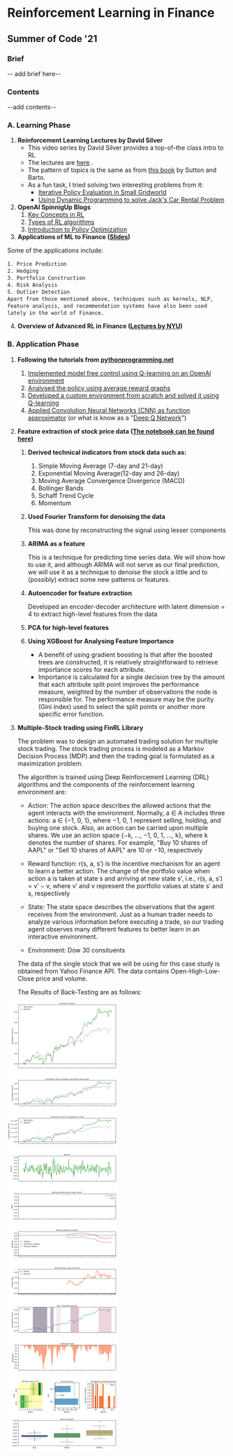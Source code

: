# Reinforcement Learning in Finance
## Summer of Code '21

### Brief
-- add brief here--
### Contents
--add contents--

### A. Learning Phase
1. __Reinforcement Learning Lectures by David Silver__
	- This video series by David Silver provides a top-of-the class intro to RL 
	- The lectures are [here](https://www.davidsilver.uk/teaching/).. 
	- The pattern of topics is the same as from [this book](http://www.incompleteideas.net/book/RLbook2020.pdf) by Sutton and Barto.
	- As a fun task, I tried solving two interesting problems from it:
		- [Iterative Policy Evaluation in Small Gridworld](gridwrld.py)
		- [Using Dynamic Programming to solve Jack's Car Rental Problem](/jackscarrental-master/)
2. **OpenAI SpinnigUp Blogs**
	1. [Key Concepts in RL](https://spinningup.openai.com/en/latest/spinningup/rl_intro.html)
	2. [Types of RL algorithms](https://spinningup.openai.com/en/latest/spinningup/rl_intro2.html)
	3. [Introduction to Policy Optimization](https://spinningup.openai.com/en/latest/spinningup/rl_intro3.html)
3. **Applications of ML to Finance ([Slides](https://poseidon01.ssrn.com/delivery.php?ID=240069002121077002085006120118071075017073054032033092074008012074008113004026066069126000025041062008124018121071119092113123007080012013002115090127024028096093046036044017081025073029001025104113113070116111120067075098116101122015125110006099104&EXT=pdf&INDEX=TRUE))**

Some of the applications include:

	1. Price Prediction
	2. Hedging
	3. Portfolio Construction
	4. Risk Analysis
	5. Outlier Detection
	Apart from those mentioned above, techniques such as kernels, NLP, feature analysis, and recommendation systems have also been used lately in the world of Finance.

4. **Overview of Advanced RL in Finance ([Lectures by NYU](https://github.com/englianhu/Coursera-Overview-of-Advanced-Methods-of-Reinforcement-Learning-in-Finance))**

### B. Application Phase
1. **Following the tutorials from [pythonprogramming.net](https://pythonprogramming.net/q-learning-reinforcement-learning-python-tutorial/)**
	1. [Implemented model free control using Q-learning on an OpenAI environment](/Q-Learning/vid1.py) 
	2. [Analysed the policy using average reward graphs](/Q-Learning/vid3.py)
	3. [Developed a custom environment from scratch and solved it using Q-learning](/Q-Learning/vid4.py)
	4. [Applied Convolution Neural Networks (CNN) as function approximator](/Q-Learning/vid6.py) (or what is know as a "[Deep Q Network](https://www.cs.toronto.edu/~vmnih/docs/dqn.pdf)")
2. **Feature extraction of stock price data ([The notebook can be found here](Fin_AI_feature_extraction.ipynb))**
	1. **Derived technical indicators from stock data such as:**
		1. Simple Moving Average (7-day and 21-day)
		2. Exponential Moving Average(12-day and 26-day)
		3. Moving Average Convergence Divergence (MACD)
		4. Bollinger Bands
		5. Schaff Trend Cycle
		6. Momentum
	2. **Used Fourier Transform for denoising the data**

		This was done by reconstructing the signal using lesser components
	3. **ARIMA as a feature**
		
		This is a technique for predicting time series data. We will show how to use it, and although ARIMA will not serve as our final prediction, we will use it as a technique to denoise the stock a little and to (possibly) extract some new patterns or features.
	4. **Autoencoder for feature extraction**
		
		Developed an encoder-decoder architecture with latent dimension = 4 to extract high-level features from the data
	5. **PCA for high-level features**
	6. **Using XGBoost for Analysing Feature Importance**
		- A benefit of using gradient boosting is that after the boosted trees are constructed, it is relatively straightforward to retrieve importance scores for each attribute.
		- Importance is calculated for a single decision tree by the amount that each attribute split point improves the performance measure, weighted by the number of observations the node is responsible for. The performance measure may be the purity (Gini index) used to select the split points or another more specific error function.
3. **Multiple-Stock trading using FinRL Library**
	
	The problem was to design an automated trading solution for multiple stock trading. The stock trading process is modeled as a Markov Decision Process (MDP) and then the trading goal is formulated as a maximization problem.

	The algorithm is trained using Deep Reinforcement Learning (DRL) algorithms and the components of the reinforcement learning environment are:

	- Action: The action space describes the allowed actions that the agent interacts with the environment. Normally, a ∈ A includes three actions: a ∈ {−1, 0, 1}, where −1, 0, 1 represent selling, holding, and buying one stock. Also, an action can be carried upon multiple shares. We use an action space {−k, ..., −1, 0, 1, ..., k}, where k denotes the number of shares. For example, "Buy 10 shares of AAPL" or "Sell 10 shares of AAPL" are 10 or −10, respectively

	- Reward function: r(s, a, s′) is the incentive mechanism for an agent to learn a better action. The change of the portfolio value when action a is taken at state s and arriving at new state s', i.e., r(s, a, s′) = v′ − v, where v′ and v represent the portfolio values at state s′ and s, respectively

	- State: The state space describes the observations that the agent receives from the environment. Just as a human trader needs to analyze various information before executing a trade, so our trading agent observes many different features to better learn in an interactive environment.

	- Environment: Dow 30 consituents

	The data of the single stock that we will be using for this case study is obtained from Yahoo Finance API. The data contains Open-High-Low-Close price and volume.
	
	The Results of Back-Testing are as follows: 

![Cumulative Returns.png](/cumulative_returns.png)

